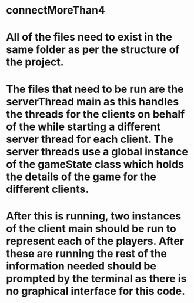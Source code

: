 # connectMoreThan4

# All of the files need to exist in the same folder as per the structure of the project.
# The files that need to be run are the serverThread main as this handles the threads for the clients on behalf of the while starting a different server thread for each client. The server threads use a global instance of the gameState class which holds the details of the game for the different clients.
# After this is running, two instances of the client main should be run to represent each of the players. After these are running the rest of the information needed should be prompted by the terminal as there is no graphical interface for this code.
